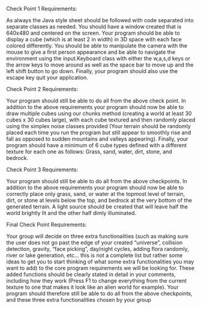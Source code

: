 Check Point 1 Requirements:


As always the Java style sheet should be followed with code separated into separate classes as needed.
You should have a window created that is 640x480 and centered on the screen. Your program should be
able to display a cube (which is at least 2 in width) in 3D space with each face colored differently. You
should be able to manipulate the camera with the mouse to give a first person appearance and be able to
navigate the environment using the input.Keyboard class with either the w,a,s,d keys or the arrow keys
to move around as well as the space bar to move up and the left shift button to go down. Finally, your
program should also use the escape key quit your application.

Check Point 2 Requirements:


Your program should still be able to do all from the above check point. In addition to the above
requirements your program should now be able to draw multiple cubes using our chunks method
(creating a world at least 30 cubes x 30 cubes large), with each cube textured and then randomly placed
using the simplex noise classes provided (Your terrain should be randomly placed each time you run the
program but still appear to smoothly rise and fall as opposed to sudden mountains and valleys
appearing). Finally, your program should have a minimum of 6 cube types defined with a different
texture for each one as follows: Grass, sand, water, dirt, stone, and bedrock.

Check Point 3 Requirements:


Your program should still be able to do all from the above checkpoints. In addition to the above
requirements your program should now be able to correctly place only grass, sand, or water at the
topmost level of terrain, dirt, or stone at levels below the top, and bedrock at the very bottom of the
generated terrain. A light source should be created that will leave half the world brightly lit and the other
half dimly illuminated.


Final Check Point Requirements:


Your group will decide on three extra functionalities (such as making sure the user does not go past the
edge of your created “universe”, collision detection, gravity, “face picking”, day/night cycles, adding
flora randomly, river or lake generation, etc... this is not a complete list but rather some ideas to get you
to start thinking of what some extra functionalities you may want to add) to the core program
requirements we will be looking for. These added functions should be clearly stated in detail in your
comments, including how they work (Press F1 to change everything from the current texture to one that
makes it look like an alien world for example). Your program should therefore still be able to do all
from the above checkpoints, and these three extra functionalities chosen by your group
